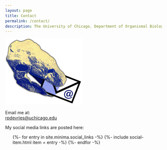 ```yaml
---
layout: page
title: Contact
permalink: /contact/
description: The University of Chicago. Department of Organismal Biology & Anatomy. Sereno Lab. Researcher (Staff).
---
```


![Ankylosaur with mail](/assets/AnkylosaurMail-R.png)

Email me at:<br>
<rpdevries@uchicago.edu>
<!--[rpdevries@uchicago.edu](mailto:rpdevries@uchicago.edu)-->

My social media links are posted here: <br>
<ul class="social-media-list">
{%- for entry in site.minima.social_links -%}
  {%- include social-item.html item = entry -%}
{%- endfor -%}
</ul>
